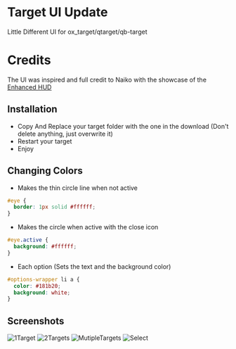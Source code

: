 # Target UI Update
Little Different UI for ox_target/qtarget/qb-target

# Credits
The UI was inspired and full credit to Naiko with the showcase of the [Enhanced HUD](https://forum.cfx.re/t/release-enhanced-hud/634217)

## Installation
- Copy And Replace your target folder with the one in the download (Don't delete anything, just overwrite it)
- Restart your target
- Enjoy

## Changing Colors
- Makes the thin circle line when not active
```css
#eye {
  border: 1px solid #ffffff;
}
```

- Makes the circle when active with the close icon
```css
#eye.active {
  background: #ffffff;
}
```

- Each option (Sets the text and the background color)
```css
#options-wrapper li a {
  color: #181b20;
  background: white;
}
```

## Screenshots
![1Target](https://i.imgur.com/Z6pvVEy.png)
![2Targets](https://i.imgur.com/3nLsjh7.png)
![MutipleTargets](https://i.imgur.com/pr5liku.png)
![Select](https://i.imgur.com/OXAZ3zb.png)